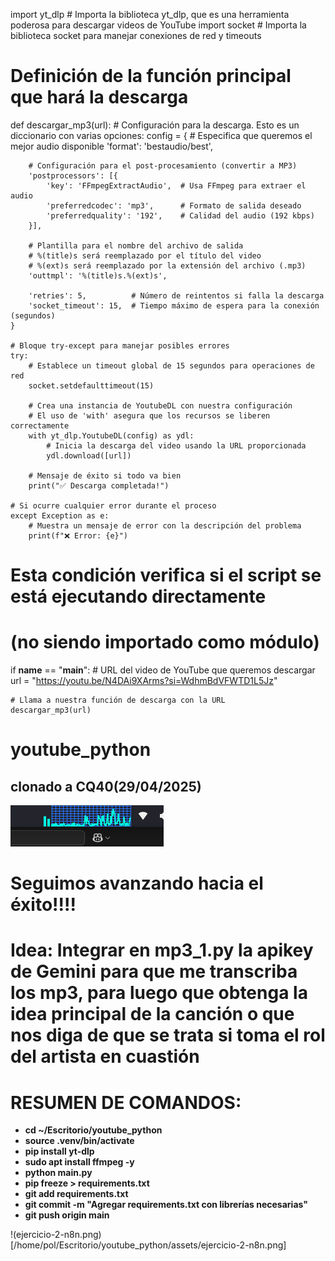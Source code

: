 import yt_dlp  # Importa la biblioteca yt_dlp, que es una herramienta poderosa para descargar videos de YouTube
import socket  # Importa la biblioteca socket para manejar conexiones de red y timeouts

# Definición de la función principal que hará la descarga
def descargar_mp3(url):
    # Configuración para la descarga. Esto es un diccionario con varias opciones:
    config = {
        # Especifica que queremos el mejor audio disponible
        'format': 'bestaudio/best',
        
        # Configuración para el post-procesamiento (convertir a MP3)
        'postprocessors': [{
            'key': 'FFmpegExtractAudio',  # Usa FFmpeg para extraer el audio
            'preferredcodec': 'mp3',      # Formato de salida deseado
            'preferredquality': '192',    # Calidad del audio (192 kbps)
        }],
        
        # Plantilla para el nombre del archivo de salida
        # %(title)s será reemplazado por el título del video
        # %(ext)s será reemplazado por la extensión del archivo (.mp3)
        'outtmpl': '%(title)s.%(ext)s',
        
        'retries': 5,          # Número de reintentos si falla la descarga
        'socket_timeout': 15,  # Tiempo máximo de espera para la conexión (segundos)
    }

    # Bloque try-except para manejar posibles errores
    try:
        # Establece un timeout global de 15 segundos para operaciones de red
        socket.setdefaulttimeout(15)
        
        # Crea una instancia de YoutubeDL con nuestra configuración
        # El uso de 'with' asegura que los recursos se liberen correctamente
        with yt_dlp.YoutubeDL(config) as ydl:
            # Inicia la descarga del video usando la URL proporcionada
            ydl.download([url])
        
        # Mensaje de éxito si todo va bien
        print("✅ Descarga completada!")
    
    # Si ocurre cualquier error durante el proceso
    except Exception as e:
        # Muestra un mensaje de error con la descripción del problema
        print(f"❌ Error: {e}")

# Esta condición verifica si el script se está ejecutando directamente
# (no siendo importado como módulo)
if __name__ == "__main__":
    # URL del video de YouTube que queremos descargar
    url = "https://youtu.be/N4DAi9XArms?si=WdhmBdVFWTD1L5Jz"
    
    # Llama a nuestra función de descarga con la URL
    descargar_mp3(url)
# youtube_python
## clonado a CQ40(29/04/2025)
![cpu visor](assets/CQ-40-cpu.png)

# Seguimos avanzando hacia el éxito!!!!
# Idea: Integrar en mp3_1.py la apikey de Gemini para que me transcriba los mp3, para luego que obtenga la idea principal de la canción o que nos diga de que se trata si toma el rol del artista en cuastión

# RESUMEN DE COMANDOS:
* **cd ~/Escritorio/youtube_python**
* **source .venv/bin/activate**
* **pip install yt-dlp**
* **sudo apt install ffmpeg -y**
* **python main.py**
* **pip freeze > requirements.txt**
* **git add requirements.txt**
* **git commit -m "Agregar requirements.txt con librerías necesarias"**
* **git push origin main**

!(ejercicio-2-n8n.png)[/home/pol/Escritorio/youtube_python/assets/ejercicio-2-n8n.png]
